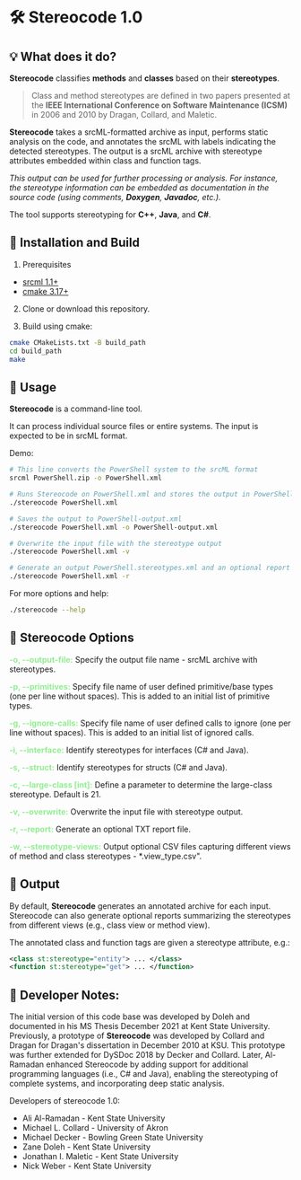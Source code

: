 # 🛠 **Stereocode 1.0**


## 💡 **What does it do?**
**Stereocode** classifies **methods** and **classes** based on their **stereotypes**.

> Class and method stereotypes are defined in two papers presented at the **IEEE International Conference on Software Maintenance (ICSM)** in 2006 and 2010 by Dragan, Collard, and Maletic.

**Stereocode**  takes a srcML-formatted archive as input, performs static analysis on the code, and annotates the srcML with labels indicating the detected stereotypes. The output is a srcML archive with stereotype attributes embedded within class and function tags. 

*This output can be used for further processing or analysis. For instance, the stereotype information can be embedded as documentation in the source code (using comments, **Doxygen**, **Javadoc**, etc.).*

The tool supports stereotyping for **C++**, **Java**, and **C#**.

## 🔧 Installation and Build
1. Prerequisites
- [srcml 1.1+](https://www.srcml.org/)
- [cmake 3.17+](https://cmake.org/)

2. Clone or download this repository.

3. Build using cmake:

```bash
cmake CMakeLists.txt -B build_path
cd build_path
make
```

## 🚀 Usage

**Stereocode**  is a command-line tool.

It can process individual source files or entire systems. The input is expected to be in srcML format. 

Demo: 
```bash
# This line converts the PowerShell system to the srcML format
srcml PowerShell.zip -o PowerShell.xml

# Runs Stereocode on PowerShell.xml and stores the output in PowerShell.stereotypes.xml
./stereocode PowerShell.xml

# Saves the output to PowerShell-output.xml
./stereocode PowerShell.xml -o PowerShell-output.xml

# Overwrite the input file with the stereotype output 
./stereocode PowerShell.xml -v

# Generate an output PowerShell.stereotypes.xml and an optional report PowerShell.xml.report.txt
./stereocode PowerShell.xml -r
```

For more options and help:
```bash
./stereocode --help
```


## 📜 Stereocode Options

<span style='color: lightgreen;'>**-o, --output-file:**</span> Specify the output file name - srcML archive with stereotypes.

<span style='color: lightgreen;'>**-p, --primitives:**</span> Specify file name of user defined primitive/base types (one per line without spaces).  This is added to an initial list of primitive types. 

<span style='color: lightgreen;'>**-g, --ignore-calls:**</span> Specify file name of user defined calls to ignore (one per line without spaces).  This is added to an initial list of ignored calls. 

<span style='color: lightgreen;'>**-i, --interface:**</span> Identify stereotypes for interfaces (C# and Java). 

<span style='color: lightgreen;'>**-s, --struct:**</span> Identify stereotypes for structs (C# and Java). 

<span style='color: lightgreen;'>**-c, --large-class \[int]:**</span> Define a parameter to determine the large-class stereotype. Default is 21.

<span style='color: lightgreen;'>**-v, --overwrite:**</span> Overwrite the input file with stereotype output. 

<span style='color: lightgreen;'>**-r, --report:**</span> Generate an optional TXT report file. 

<span style='color: lightgreen;'>**-w, --stereotype-views:**</span> Output optional CSV files capturing different views of method and class stereotypes - *.view_type.csv".


## 📄 Output

By default, **Stereocode** generates an annotated archive for each input.
Stereocode can also generate optional reports summarizing the stereotypes from different views (e.g., class view or method view).

The annotated class and function tags are given a stereotype attribute, e.g.:
```XML
<class st:stereotype="entity"> ... </class>
<function st:stereotype="get"> ... </function>
```


## 📓 Developer Notes:

The initial version of this code base was developed by Doleh and documented in his MS Thesis December 2021 at Kent State University. Previously, a prototype of **Stereocode** was developed by Collard and Dragan for Dragan's dissertation in December 2010 at KSU.  This prototype was further extended for DySDoc 2018 by Decker and Collard. Later, Al-Ramadan enhanced Stereocode by adding support for additional programming languages (i.e., C# and Java), enabling the stereotyping of complete systems, and incorporating deep static analysis.

Developers of stereocode 1.0:
- Ali Al-Ramadan - Kent State University
- Michael L. Collard - University of Akron
- Michael Decker - Bowling Green State University
- Zane Doleh - Kent State University
- Jonathan I. Maletic - Kent State University
- Nick Weber - Kent State University
